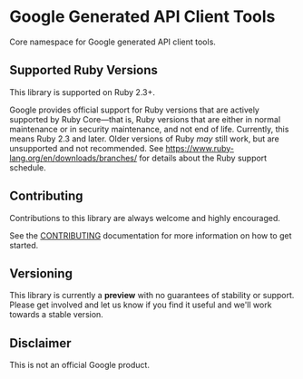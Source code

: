 Google Generated API Client Tools
=================================

Core namespace for Google generated API client tools.

## Supported Ruby Versions

This library is supported on Ruby 2.3+.

Google provides official support for Ruby versions that are actively supported
by Ruby Core—that is, Ruby versions that are either in normal maintenance or in
security maintenance, and not end of life. Currently, this means Ruby 2.3 and
later. Older versions of Ruby _may_ still work, but are unsupported and not
recommended. See https://www.ruby-lang.org/en/downloads/branches/ for details
about the Ruby support schedule.

## Contributing

Contributions to this library are always welcome and highly encouraged.

See the [CONTRIBUTING](CONTRIBUTING.md) documentation for more information on how to get started.

## Versioning

This library is currently a **preview** with no guarantees of stability or support. Please get
involved and let us know if you find it useful and we'll work towards a stable version.

## Disclaimer

This is not an official Google product.
